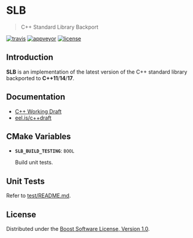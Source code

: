 # SLB

> C++ Standard Library Backport

[![travis][badge.travis]][travis]
[![appveyor][badge.appveyor]][appveyor]
[![license][badge.license]][license]

[badge.travis]: https://travis-ci.org/mpark/slb.svg?branch=master
[badge.appveyor]: https://ci.appveyor.com/api/projects/status/github/mpark/slb?branch=master&svg=true
[badge.license]: https://img.shields.io/badge/license-boost-blue.svg

[travis]: https://travis-ci.org/mpark/slb
[appveyor]: https://ci.appveyor.com/project/mpark/slb
[license]: https://github.com/mpark/slb/blob/master/LICENSE.md

## Introduction

__SLB__ is an implementation of the latest version of the C++ standard library
backported to __C++11__/__14__/__17__.

## Documentation

  - [C++ Working Draft](http://wg21.link/standard)
  - [eel.is/c++draft](http://eel.is/c++draft)

## CMake Variables

  - __`SLB_BUILD_TESTING`__: `BOOL`

    Build unit tests.

## Unit Tests

Refer to [test/README.md](test/README.md).

## License

Distributed under the [Boost Software License, Version 1.0](LICENSE.md).
